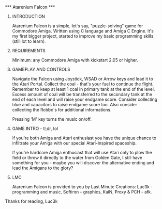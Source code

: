 *** Atarenium Falcon ***

1. INTRODUCTION

    Atarenium Falcon is a simple, let's say, "puzzle-solving" game for Commodore Amiga. 
    Written using C language and Amiga C Engine. 
    It's my first bigger project, started to improve my basic programming 
    skills (still lot to learn).

2. REQUIREMENTS

    Minimum: any Commodore Amiga with kickstart 2.05 or higher.

3. GAMEPLAY AND CONTROLS

    Navigate the Falcon using Joystick, WSAD or Arrow keys and lead it to the Atari Portal. 
    Collect the coal - that's your fuel to continue the flight.
    Remember to keep at least 1 coal in primary tank at the end of the level.
    Excess amount of coal will be transferred to the secondary tank
    at the end of each level and will raise your endgame score.
    Consider collecting blue and capacitors to raise endgame score too.
    Also consider collecting the Robbo's for additional informations.

    Pressing 'M' key turns the music on/off.

4. GAME INTRO - tl;dr, lol

    If you're both Amiga and Atari enthusiast you have the unique chance to infiltrate 
    your Amiga with our special Atari-inspired spaceship.

    If you're hardcore Amiga enthusiast that will use Atari only to plow the field 
    or throw it directly to the water from Golden Gate, I still have something for you -
    maybe you will discover the alternative ending and lead the Amigans to the glory?

5. LMC

    Atarenium Falcon is provided to you by Last Minute Creations:
    Luc3k - programming and music,
    Softiron - graphics,
    KaiN, Proxy & PCH - afk.

Thanks for reading,
Luc3k




